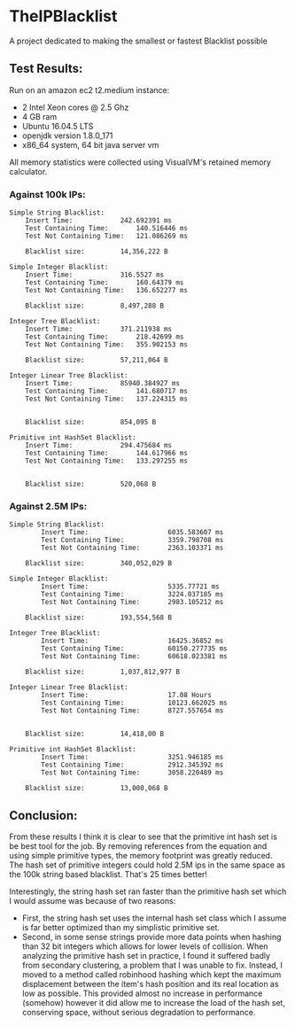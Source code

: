 TheIPBlacklist
==
A project dedicated to making the smallest or fastest Blacklist possible

## Test Results:

Run on an amazon ec2 t2.medium instance:
- 2 Intel Xeon cores @ 2.5 Ghz
- 4 GB ram
- Ubuntu 16.04.5 LTS
- openjdk version 1.8.0_171
- x86_64 system, 64 bit java server vm

All memory statistics were collected using VisualVM's retained memory calculator.

### Against 100k IPs:

```
Simple String Blacklist:
	Insert Time:			242.692391 ms
	Test Containing Time:		140.516446 ms
	Test Not Containing Time:	121.086269 ms

	Blacklist size:			14,356,222 B
```

```
Simple Integer Blacklist:
	Insert Time:			316.5527 ms
	Test Containing Time:		160.64379 ms
	Test Not Containing Time:	136.652277 ms

	Blacklist size:			8,497,288 B
```

```
Integer Tree Blacklist:
	Insert Time:			371.211938 ms
	Test Containing Time:		218.42699 ms
	Test Not Containing Time:	355.902153 ms

	Blacklist size:			57,211,064 B
```

```
Integer Linear Tree Blacklist:
	Insert Time:			85940.384927 ms
	Test Containing Time:		141.680717 ms
	Test Not Containing Time:	137.224315 ms

	
	Blacklist size:			854,095 B
```

```
Primitive int HashSet Blacklist:
	Insert Time:			294.475684 ms
	Test Containing Time:		144.617966 ms
	Test Not Containing Time:	133.297255 ms

	
	Blacklist size:			520,068 B
```

### Against 2.5M IPs:

```
Simple String Blacklist:
        Insert Time:                    6035.583607 ms
        Test Containing Time:           3359.798708 ms
        Test Not Containing Time:       2363.103371 ms

	Blacklist size:			340,052,029 B
```

```
Simple Integer Blacklist:
        Insert Time:                    5335.77721 ms
        Test Containing Time:           3224.037185 ms
        Test Not Containing Time:       2983.105212 ms

	Blacklist size:			193,554,568 B
```

```
Integer Tree Blacklist:
        Insert Time:                    16425.36852 ms
        Test Containing Time:           60150.277735 ms
        Test Not Containing Time:       60618.023381 ms

	Blacklist size:			1,037,812,977 B
```

```
Integer Linear Tree Blacklist:
        Insert Time:                    17.08 Hours
        Test Containing Time:           10123.662025 ms
        Test Not Containing Time:       8727.557654 ms

	
	Blacklist size:			14,418,00 B
```

```
Primitive int HashSet Blacklist:
        Insert Time:                    3251.946185 ms
        Test Containing Time:           2912.345392 ms
        Test Not Containing Time:       3058.220489 ms
	
	Blacklist size:			13,000,068 B
```

## Conclusion:

From these results I think it is clear to see that the primitive int hash set is be best tool for the job. By removing references from the equation and using simple primitive types, the memory footprint was greatly reduced. The hash set of primitive integers could hold 2.5M ips in the same space as the 100k string based blacklist. That's 25 times better!

Interestingly, the string hash set ran faster than the primitive hash set which I would assume was because of two reasons:
- First, the string hash set uses the internal hash set class which I assume is far better optimized than my simplistic primitive set.
- Second, in some sense strings provide more data points when hashing than 32 bit integers which allows for lower levels of collision. When analyzing the primitive hash set in practice, I found it suffered badly from secondary clustering, a problem that I was unable to fix. Instead, I moved to a method called robinhood hashing which kept the maximum displacement between the item's hash position and its real location as low as possible. This provided almost no increase in performance (somehow) however it did allow me to increase the load of the hash set, conserving space, without serious degradation to performance. 
